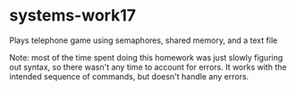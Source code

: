 # systems-work17

Plays telephone game using semaphores, shared memory, and a text file

Note: most of the time spent doing this homework was just slowly figuring out syntax, so there wasn't any time to account for errors. It works with the intended sequence of commands, but doesn't handle any errors.
